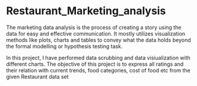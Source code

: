 # Restaurant_Marketing_analysis
The marketing data analysis is the process of creating a story using the data for easy and effective communication. It mostly utilizes visualization methods like plots, charts and tables to convey what the data holds beyond the formal modelling or hypothesis testing task.

In this project, I have performed data scrubbing and data visiualization with different charts. 
The objective of this project is to express all ratings and their relation with current trends, food categories, cost of food etc from the given Restaurant data set

